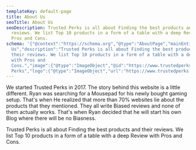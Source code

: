 ```yaml
---
templateKey: default-page
title: About Us
seoTitle: About Us
seoDescription: Trusted Perks is all about Finding the best products and their
  reviews. We list Top 10 products in a form of a table with a deep Review with
  Pros and Cons.
schema: '{"@context":"https://schema.org","@type":"AboutPage","mainEntityOfPage":{"@type":"WebPage","@id":"https://www.trustedperks.com/about-us/"},"url":"https://www.trustedperks.com/about-us/","headline":"About
  Us","description":"Trusted Perks is all about Finding the best products and
  their reviews. We list Top 10 products in a form of a table with a deep Review
  with Pros and
  Cons.","image":{"@type":"ImageObject","@id":"https://www.trustedperks.com/about-us/#primaryimage","url":"https://www.trustedperks.com/img/Best-Gaming-PC-Build.jpg","width":"1836","height":"1948"},"publisher":{"@type":"Organization","name":"Trusted
  Perks","logo":{"@type":"ImageObject","url":"https://www.trustedperks.com/img/logo.png","width":"800","height":"258"}}},'
---
```

We started Trusted Perks in 2017. The story behind this website is a little different. Ryan was searching for a Mousepad for his newly bought gaming setup. That's when He realized that more than 70% websites lie about the products that they mentioned. They all write Biased reviews and none of them actually works. That's when Ryan decided that he will start his own Blog where there will be no Biasness.

Trusted Perks is all about Finding the best products and their reviews. We list Top 10 products in a form of a table with a deep Review with Pros and Cons.